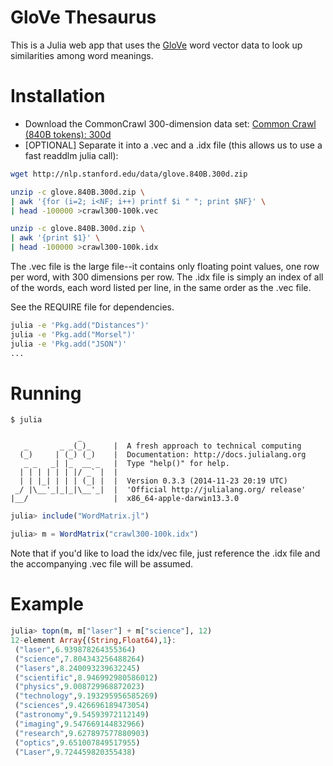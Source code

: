 # GloVe Thesaurus

This is a Julia web app that uses the [GloVe](http://nlp.stanford.edu/projects/glove/) word vector data to look up similarities among word meanings.

# Installation

- Download the CommonCrawl 300-dimension data set: [Common Crawl (840B tokens): 300d](http://nlp.stanford.edu/data/glove.840B.300d.zip)
- [OPTIONAL] Separate it into a .vec and a .idx file (this allows us to use a fast readdlm julia call):

```bash
wget http://nlp.stanford.edu/data/glove.840B.300d.zip

unzip -c glove.840B.300d.zip \
| awk '{for (i=2; i<NF; i++) printf $i " "; print $NF}' \
| head -100000 >crawl300-100k.vec

unzip -c glove.840B.300d.zip \
| awk '{print $1}' \
| head -100000 >crawl300-100k.idx
```

The .vec file is the large file--it contains only floating point values, one row per word, with 300 dimensions per row. The .idx file is simply an index of all of the words, each word listed per line, in the same order as the .vec file.

See the REQUIRE file for dependencies.

```bash
julia -e 'Pkg.add("Distances")'
julia -e 'Pkg.add("Morsel")'
julia -e 'Pkg.add("JSON")'
...
```


# Running

```
$ julia 

               _
   _       _ _(_)_     |  A fresh approach to technical computing
  (_)     | (_) (_)    |  Documentation: http://docs.julialang.org
   _ _   _| |_  __ _   |  Type "help()" for help.
  | | | | | | |/ _` |  |
  | | |_| | | | (_| |  |  Version 0.3.3 (2014-11-23 20:19 UTC)
 _/ |\__'_|_|_|\__'_|  |  'Official http://julialang.org/ release'
|__/                   |  x86_64-apple-darwin13.3.0
```

```julia
julia> include("WordMatrix.jl")

julia> m = WordMatrix("crawl300-100k.idx")
```

Note that if you'd like to load the idx/vec file, just reference the .idx file
and the accompanying .vec file will be assumed.

# Example

```julia
julia> topn(m, m["laser"] + m["science"], 12)
12-element Array{(String,Float64),1}:
 ("laser",6.939878264355364)     
 ("science",7.804343256488264)   
 ("lasers",8.240093239632245)    
 ("scientific",8.946992980586012)
 ("physics",9.008729968872023)   
 ("technology",9.193295956585269)
 ("sciences",9.426696189473054)  
 ("astronomy",9.54593972112149)  
 ("imaging",9.547669144832966)   
 ("research",9.627897577880903)  
 ("optics",9.651007849517955)    
 ("Laser",9.724459820355438)     
```
